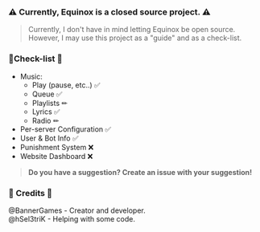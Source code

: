 ### ⚠ **Currently, Equinox is a closed source project.** ⚠ 
> Currently, I don't have in mind letting Equinox be open source. 
> However, I may use this project as a "guide" and as a check-list.
  
    
    

### 📃Check-list 📃 

- Music:
   * Play (pause, etc..) ✅ 
   * Queue ✅
   * Playlists ✏
   * Lyrics ✅
   * Radio ✏
- Per-server Configuration ✅ 
- User & Bot Info ✅
- Punishment System ❌
- Website Dashboard ❌
  
    
    
 > **Do you have a suggestion? Create an issue with your suggestion!**


### 🔰 Credits 🔰
@BannerGames - Creator and developer.  
@hSel3triK - Helping with some code.

